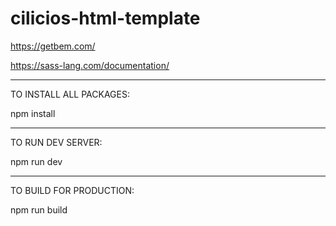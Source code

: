 # cilicios-html-template
https://getbem.com/

https://sass-lang.com/documentation/

------------------------

TO INSTALL ALL PACKAGES:


npm install

------------------------

TO RUN DEV SERVER:

npm run dev

------------------------

TO BUILD FOR PRODUCTION:

npm run build
